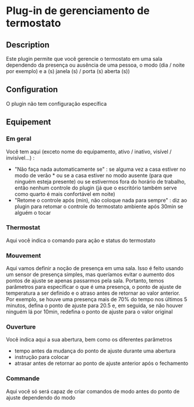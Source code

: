 # Plug-in de gerenciamento de termostato

## Description

Este plugin permite que você gerencie o termostato em uma sala dependendo da presença ou ausência de uma pessoa, o modo (dia / noite por exemplo) e a (s) janela (s) / porta (s) aberta (s))

## Configuration

O plugin não tem configuração específica

## Equipement

### Em geral

Você tem aqui (exceto nome do equipamento, ativo / inativo, visível / invisível...) : 

- "Não faça nada automaticamente se" : se alguma vez a casa estiver no modo de verão * ou se a casa estiver no modo ausente (para que ninguém esteja presente) ou se estivermos fora do horário de trabalho, então nenhum controle do plugin (já que o escritório também serve como quarto é mais confortável em noite)
- "Retome o controle após (min), não coloque nada para sempre" : diz ao plugin para retomar o controle do termostato ambiente após 30min se alguém o tocar

### Thermostat

Aqui você indica o comando para ação e status do termostato

### Mouvement

Aqui vamos definir a noção de presença em uma sala. Isso é feito usando um sensor de presença simples, mas queríamos evitar o aumento dos pontos de ajuste se apenas passarmos pela sala. Portanto, temos parâmetros para especificar o que é uma presença, o ponto de ajuste de temperatura a ser definido e o atraso antes de retornar ao valor anterior. Por exemplo, se houve uma presença mais de 70% do tempo nos últimos 5 minutos, defina o ponto de ajuste para 20.5 e, em seguida, se não houver ninguém lá por 10min, redefina o ponto de ajuste para o valor original

### Ouverture

Você indica aqui a sua abertura, bem como os diferentes parâmetros
- tempo antes da mudança do ponto de ajuste durante uma abertura
- instrução para colocar
- atrasar antes de retornar ao ponto de ajuste anterior após o fechamento

### Commande

Aqui você só será capaz de criar comandos de modo antes do ponto de ajuste dependendo do modo